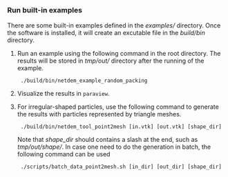 ##

### Run built-in examples

There are some built-in examples defined in the *examples/* directory. Once the software is installed, it will create an excutable file in the *build/bin* directory. 

1. Run an example using the following command in the root directory. The results will be stored in *tmp/out/* directory after the running of the example.

        ./build/bin/netdem_example_random_packing

2. Visualize the results in ``paraview``.

3. For irregular-shaped particles, use the following command to generate the results with particles represented by triangle meshes.

        ./build/bin/netdem_tool_point2mesh [in.vtk] [out.vtk] [shape_dir]

    Note that *shape_dir* should contains a slash at the end, such as *tmp/out/shape/*. In case one need to do the generation in batch, the following command can be used

        ./scripts/batch_data_point2mesh.sh [in_dir] [out_dir] [shape_dir]